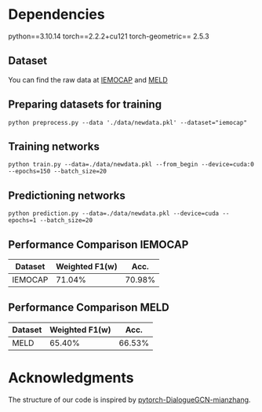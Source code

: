 # Dependencies
python==3.10.14
torch==2.2.2+cu121
torch-geometric== 2.5.3

## Dataset
You can find the raw data at [IEMOCAP](https://sail.usc.edu/iemocap/) and [MELD](https://github.com/declare-lab/MELD)

## Preparing datasets for training

    python preprocess.py --data './data/newdata.pkl' --dataset="iemocap"

## Training networks 

    python train.py --data=./data/newdata.pkl --from_begin --device=cuda:0 --epochs=150 --batch_size=20

## Predictioning networks 

    python prediction.py --data=./data/newdata.pkl --device=cuda --epochs=1 --batch_size=20


## Performance Comparison IEMOCAP

|Dataset | Weighted F1(w) | Acc.   |
|--------|----------------|--------|
|IEMOCAP | 71.04%         | 70.98% |

## Performance Comparison MELD

|Dataset | Weighted F1(w) | Acc.   |
|--------|----------------|--------|
|MELD    | 65.40%         | 66.53% |


# Acknowledgments

The structure of our code is inspired by [pytorch-DialogueGCN-mianzhang](https://github.com/mianzhang/dialogue_gcn).
